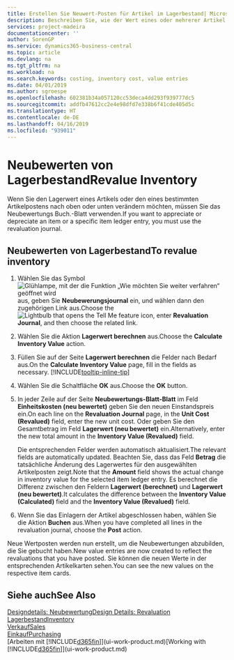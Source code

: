 ```yaml
---
title: Erstellen Sie Neuwert-Posten für Artikel im Lagerbestand| Microsoft Docs
description: Beschreiben Sie, wie der Wert eines oder mehrerer Artikel im Lager abgeschrieben oder neu bewertet wird, indem Sie den aktuellen, berechneten Wert buchen.
services: project-madeira
documentationcenter: ''
author: SorenGP
ms.service: dynamics365-business-central
ms.topic: article
ms.devlang: na
ms.tgt_pltfrm: na
ms.workload: na
ms.search.keywords: costing, inventory cost, value entries
ms.date: 04/01/2019
ms.author: sgroespe
ms.openlocfilehash: 602381b34a057120cc53deca4dd293f939777dc5
ms.sourcegitcommit: addfb47612cc2e4e98dfd7e338b6f41cde405d5c
ms.translationtype: HT
ms.contentlocale: de-DE
ms.lasthandoff: 04/16/2019
ms.locfileid: "939011"
---
```

# <a name="revalue-inventory"></a><span data-ttu-id="33ae8-103">Neubewerten von Lagerbestand</span><span class="sxs-lookup"><span data-stu-id="33ae8-103">Revalue Inventory</span></span>
<span data-ttu-id="33ae8-104">Wenn Sie den Lagerwert eines Artikels oder den eines bestimmten Artikelpostens nach oben oder unten verändern möchten, müssen Sie das Neubewertungs Buch.-Blatt verwenden.</span><span class="sxs-lookup"><span data-stu-id="33ae8-104">If you want to appreciate or depreciate an item or a specific item ledger entry, you must use the revaluation journal.</span></span>

## <a name="to-revalue-inventory"></a><span data-ttu-id="33ae8-105">Neubewerten von Lagerbestand</span><span class="sxs-lookup"><span data-stu-id="33ae8-105">To revalue inventory</span></span>
1. <span data-ttu-id="33ae8-106">Wählen Sie das Symbol ![Glühlampe, mit der die Funktion „Wie möchten Sie weiter verfahren“ geöffnet wird](media/ui-search/search_small.png "Wie möchten Sie weiter verfahren?") aus, geben Sie **Neubewerungsjournal** ein, und wählen dann den zugehörigen Link aus.</span><span class="sxs-lookup"><span data-stu-id="33ae8-106">Choose the ![Lightbulb that opens the Tell Me feature](media/ui-search/search_small.png "Tell me what you want to do") icon, enter **Revaluation Journal**, and then choose the related link.</span></span>
2. <span data-ttu-id="33ae8-107">Wählen Sie die Aktion **Lagerwert berechnen** aus.</span><span class="sxs-lookup"><span data-stu-id="33ae8-107">Choose the **Calculate Inventory Value** action.</span></span>
3. <span data-ttu-id="33ae8-108">Füllen Sie auf der Seite **Lagerwert berechnen** die Felder nach Bedarf aus.</span><span class="sxs-lookup"><span data-stu-id="33ae8-108">On the **Calculate Inventory Value** page, fill in the fields as necessary.</span></span> [!INCLUDE[tooltip-inline-tip](includes/tooltip-inline-tip_md.md)]
4. <span data-ttu-id="33ae8-109">Wählen Sie die Schaltfläche **OK** aus.</span><span class="sxs-lookup"><span data-stu-id="33ae8-109">Choose the **OK** button.</span></span>
5. <span data-ttu-id="33ae8-110">In jeder Zeile auf der Seite **Neubewertungs-Blatt-Blatt** im Feld **Einheitskosten (neu bewertet)** geben Sie den neuen Einstandspreis ein.</span><span class="sxs-lookup"><span data-stu-id="33ae8-110">On each line on the **Revaluation Journal** page, in the **Unit Cost (Revalued)** field, enter the new unit cost.</span></span> <span data-ttu-id="33ae8-111">Oder geben Sie den Gesamtbetrag im Feld **Lagerwert (neu bewertet)** ein.</span><span class="sxs-lookup"><span data-stu-id="33ae8-111">Alternatively, enter the new total amount in the **Inventory Value (Revalued)** field.</span></span>

    <span data-ttu-id="33ae8-112">Die entsprechenden Felder werden automatisch aktualisiert.</span><span class="sxs-lookup"><span data-stu-id="33ae8-112">The relevant fields are automatically updated.</span></span> <span data-ttu-id="33ae8-113">Beachten Sie, dass das Feld **Betrag** die tatsächliche Änderung des Lagerwertes für den ausgewählten Artikelposten zeigt.</span><span class="sxs-lookup"><span data-stu-id="33ae8-113">Note that the **Amount** field shows the actual change in inventory value for the selected item ledger entry.</span></span> <span data-ttu-id="33ae8-114">Es berechnet die Differenz zwischen den Feldern **Lagerwert (berechnet)** und **Lagerwert (neu bewertet)**.</span><span class="sxs-lookup"><span data-stu-id="33ae8-114">It calculates the difference between the **Inventory Value (Calculated)** field and the **Inventory Value (Revalued)** field.</span></span>
6. <span data-ttu-id="33ae8-115">Wenn Sie das Einlagern der Artikel abgeschlossen haben, wählen Sie die Aktion **Buchen** aus.</span><span class="sxs-lookup"><span data-stu-id="33ae8-115">When you have completed all lines in the revaluation journal, choose the **Post** action.</span></span>

<span data-ttu-id="33ae8-116">Neue Wertposten werden nun erstellt, um die Neubewertungen abzubilden, die Sie gebucht haben.</span><span class="sxs-lookup"><span data-stu-id="33ae8-116">New value entries are now created to reflect the revaluations that you have posted.</span></span> <span data-ttu-id="33ae8-117">Sie können die neuen Werte in der entsprechenden Artikelkarten sehen.</span><span class="sxs-lookup"><span data-stu-id="33ae8-117">You can see the new values on the respective item cards.</span></span>

## <a name="see-also"></a><span data-ttu-id="33ae8-118">Siehe auch</span><span class="sxs-lookup"><span data-stu-id="33ae8-118">See Also</span></span>
[<span data-ttu-id="33ae8-119">Designdetails: Neubewertung</span><span class="sxs-lookup"><span data-stu-id="33ae8-119">Design Details: Revaluation</span></span>](design-details-revaluation.md)  
[<span data-ttu-id="33ae8-120">Lagerbestand</span><span class="sxs-lookup"><span data-stu-id="33ae8-120">Inventory</span></span>](inventory-manage-inventory.md)  
[<span data-ttu-id="33ae8-121">Verkauf</span><span class="sxs-lookup"><span data-stu-id="33ae8-121">Sales</span></span>](sales-manage-sales.md)  
[<span data-ttu-id="33ae8-122">Einkauf</span><span class="sxs-lookup"><span data-stu-id="33ae8-122">Purchasing</span></span>](purchasing-manage-purchasing.md)  
<span data-ttu-id="33ae8-123">[Arbeiten mit [!INCLUDE[d365fin](includes/d365fin_md.md)]](ui-work-product.md)</span><span class="sxs-lookup"><span data-stu-id="33ae8-123">[Working with [!INCLUDE[d365fin](includes/d365fin_md.md)]](ui-work-product.md)</span></span>
